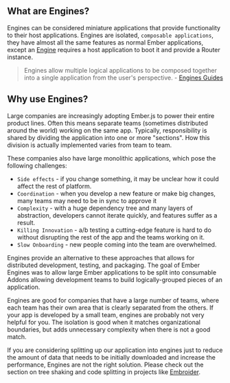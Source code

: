 ## What are Engines?

Engines can be considered miniature applications that provide functionality to their host applications. Engines are isolated, `composable applications`, they have almost all the same features as normal Ember applications, except an [Engine](https://api.emberjs.com/ember/release/classes/Engine) requires a host application to boot it and provide a Router instance.

> Engines allow multiple logical applications to be composed together into a single application from the user's perspective. - [Engines Guides](http://ember-engines.com/)

## Why use Engines?

Large companies are increasingly adopting Ember.js to power their entire product lines. Often this means separate teams (sometimes distributed around the world) working on the same app. Typically, responsibility is shared by dividing the application into one or more "sections". How this division is actually implemented varies from team to team. 

These companies also have large monolithic applications, which pose the following challenges:

* `Side effects` - if you change something, it may be unclear how it could affect the rest of platform.
* `Coordination` - when you develop a new feature or make big changes, many teams may need to be in sync to approve it
* `Complexity` - with a huge dependency tree and many layers of abstraction, developers cannot iterate quickly, and features suffer as a result.
* `Killing Innovation` - a/b testing a cutting-edge feature is hard to do without disrupting the rest of the app and the teams working on it.
* `Slow Onboarding` - new people coming into the team are overwhelmed.

Engines provide an alternative to these approaches that allows for distributed development, testing, and packaging. The goal of Ember Engines was to allow large Ember applications to be split into consumable Addons allowing development teams to build logically-grouped pieces of an application.

Engines are good for companies that have a large number of teams, where each team has their own area that is clearly separated from the others. If your app is developed by a small team, engines are probably not very helpful for you. The isolation is good when it matches organizational boundaries, but adds unnecessary complexity when there is not a good match.

If you are considering splitting up our application into engines just to reduce the amount of data that needs to be initially downloaded and increase the performance, Engines are not the right solution. Please check out the section on tree shaking and code splitting in projects like [Embroider](https://github.com/embroider-build/embroider).


